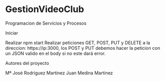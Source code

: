 # GestionVideoClub
Programacion de Servicios y Procesos

Iniciar

Realizar npm start 
Realizar peticiones GET, POST, PUT y DELETE a la direccion:
https://ip:3000, los POST y PUT debemos hacer la peticion con un JSON valido en el body si no este dará error.

Autores del proyecto

Mª José Rodriguez Martinez
Juan Medina Martinez
